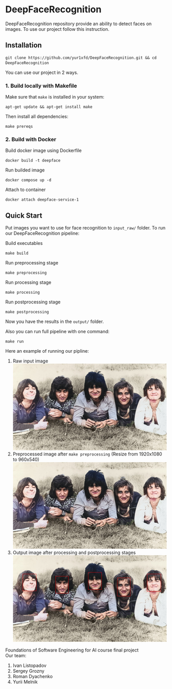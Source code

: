 # DeepFaceRecognition
DeepFaceRecognition repository provide an ability to detect faces on images. To use our project follow this instruction.
## Installation
```
git clone https://github.com/yur1xfd/DeepFaceRecognition.git && cd DeepFaceRecognition
```
You can use our project in 2 ways.
### 1. Build locally with Makefile
Make sure that `make` is installed in your system:
```
apt-get update && apt-get install make
```
Then install all dependencies:
```
make prereqs
```
### 2. Build with Docker
Build docker image using Dockerfile
```
docker build -t deepface
```
Run builded image
```
docker compose up -d
```
Attach to container
```
docker attach deepface-service-1
```
## Quick Start
Put images you want to use for face recognition to `input_raw/` folder. To run our DeepFaceRecognition pipeline:  


Build executables
```
make build
```
Run preprocessing stage
```
make preprocessing
```
Run processing stage
```
make processing
```
Run postprocessing stage
```
make postprocessing
```
Now you have the results in the `output/` folder.  


Also you can run full pipeline with one command:
```
make run
```
Here an example of running our pipline:
   1. Raw input image 
   ![raw_input_image](input_raw/img2.jpg)
   2. Preprocessed image after `make preprocessing` (Resize from 1920x1080 to 960x540)
      <img src="input/img2.jpg" width=480 height=270>
   3. Output image after processing and postprocessing stages
   ![output_image](output/output_img2.jpg)  

Foundations of Software Engineering for AI course final project  
Our team:
1. Ivan Listopadov
2. Sergey Grozny
3. Roman Dyachenko
4. Yurii Melnik
